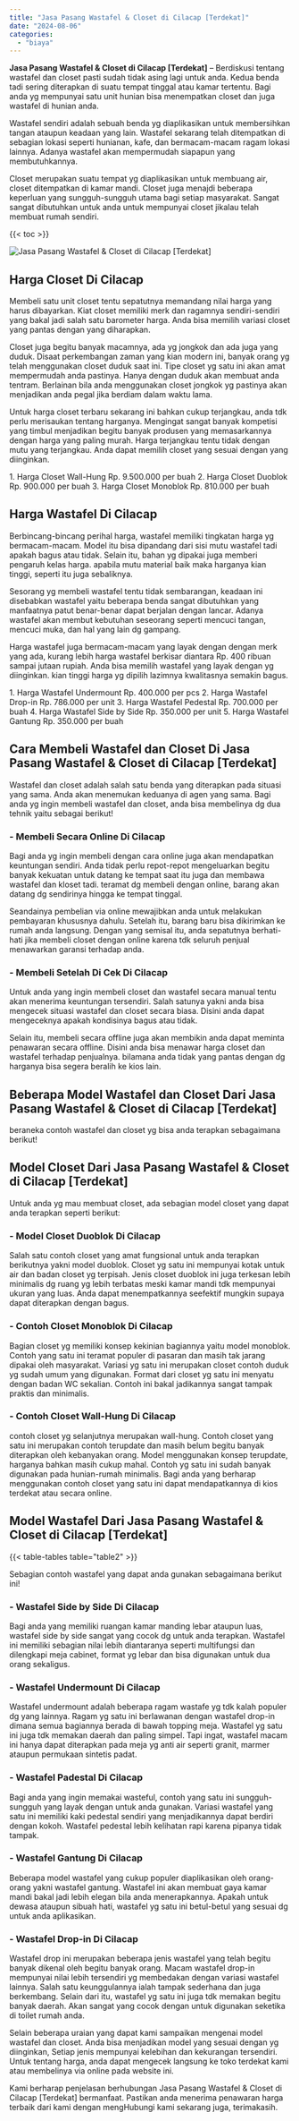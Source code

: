 ```yaml
---
title: "Jasa Pasang Wastafel & Closet di Cilacap [Terdekat]"
date: "2024-08-06"
categories: 
  - "biaya"
---
```


**Jasa Pasang Wastafel & Closet di Cilacap \[Terdekat\]** – Berdiskusi tentang wastafel dan closet pasti sudah tidak asing lagi untuk anda. Kedua benda tadi sering diterapkan di suatu tempat tinggal atau kamar tertentu. Bagi anda yg mempunyai satu unit hunian bisa menempatkan closet dan juga wastafel di hunian anda.

Wastafel sendiri adalah sebuah benda yg diaplikasikan untuk membersihkan tangan ataupun keadaan yang lain. Wastafel sekarang telah ditempatkan di sebagian lokasi seperti hunianan, kafe, dan bermacam-macam ragam lokasi lainnya. Adanya wastafel akan mempermudah siapapun yang membutuhkannya.

Closet merupakan suatu tempat yg diaplikasikan untuk membuang air, closet ditempatkan di kamar mandi. Closet juga menajdi beberapa keperluan yang sungguh-sungguh utama bagi setiap masyarakat. Sangat sangat dibutuhkan untuk anda untuk mempunyai closet jikalau telah membuat rumah sendiri.

{{< toc >}}

![Jasa Pasang Wastafel & Closet di Cilacap [Terdekat]](/images/wastafel-closet-murah65.png)

## Harga Closet Di Cilacap

Membeli satu unit closet tentu sepatutnya memandang nilai harga yang harus dibayarkan. Kiat closet memiliki merk dan ragamnya sendiri-sendiri yang bakal jadi salah satu barometer harga. Anda bisa memilih variasi closet yang pantas dengan yang diharapkan.

Closet juga begitu banyak macamnya, ada yg jongkok dan ada juga yang duduk. Disaat perkembangan zaman yang kian modern ini, banyak orang yg telah menggunakan closet duduk saat ini. Tipe closet yg satu ini akan amat mempermudah anda pastinya. Hanya dengan duduk akan membuat anda tentram. Berlainan bila anda menggunakan closet jongkok yg pastinya akan menjadikan anda pegal jika berdiam dalam waktu lama.

Untuk harga closet terbaru sekarang ini bahkan cukup terjangkau, anda tdk perlu merisaukan tentang harganya. Mengingat sangat banyak kompetisi yang timbul menjadikan begitu banyak produsen yang memasarkannya dengan harga yang paling murah. Harga terjangkau tentu tidak dengan mutu yang terjangkau. Anda dapat memilih closet yang sesuai dengan yang diinginkan.

1\. Harga Closet Wall-Hung Rp. 9.500.000 per buah 2. Harga Closet Duoblok Rp. 900.000 per buah 3. Harga Closet Monoblok Rp. 810.000 per buah

## Harga Wastafel Di Cilacap

Berbincang-bincang perihal harga, wastafel memiliki tingkatan harga yg bermacam-macam. Model itu bisa dipandang dari sisi mutu wastafel tadi apakah bagus atau tidak. Selain itu, bahan yg dipakai juga memberi pengaruh kelas harga. apabila mutu material baik maka harganya kian tinggi, seperti itu juga sebaliknya.

Sesorang yg membeli wastafel tentu tidak sembarangan, keadaan ini disebabkan wastafel yaitu beberapa benda sangat dibutuhkan yang manfaatnya patut benar-benar dapat berjalan dengan lancar. Adanya wastafel akan membut kebutuhan seseorang seperti mencuci tangan, mencuci muka, dan hal yang lain dg gampang.

Harga wastafel juga bermacam-macam yang layak dengan dengan merk yang ada, kurang lebih harga wastafel berkisar diantara Rp. 400 ribuan sampai jutaan rupiah. Anda bisa memilih wastafel yang layak dengan yg diinginkan. kian tinggi harga yg dipilih lazimnya kwalitasnya semakin bagus.

1\. Harga Wastafel Undermount Rp. 400.000 per pcs 2. Harga Wastafel Drop-in Rp. 786.000 per unit 3. Harga Wastafel Pedestal Rp. 700.000 per buah 4. Harga Wastafel Side by Side Rp. 350.000 per unit 5. Harga Wastafel Gantung Rp. 350.000 per buah

## Cara Membeli Wastafel dan Closet Di Jasa Pasang Wastafel & Closet di Cilacap \[Terdekat\]

Wastafel dan closet adalah salah satu benda yang diterapkan pada situasi yang sama. Anda akan menemukan keduanya di agen yang sama. Bagi anda yg ingin membeli wastafel dan closet, anda bisa membelinya dg dua tehnik yaitu sebagai berikut!

### \- Membeli Secara Online Di Cilacap

Bagi anda yg ingin membeli dengan cara online juga akan mendapatkan keuntungan sendiri. Anda tidak perlu repot-repot mengeluarkan begitu banyak kekuatan untuk datang ke tempat saat itu juga dan membawa wastafel dan kloset tadi. teramat dg membeli dengan online, barang akan datang dg sendirinya hingga ke tempat tinggal.

Seandainya pembelian via online mewajibkan anda untuk melakukan pembayaran khususnya dahulu. Setelah itu, barang baru bisa dikirimkan ke rumah anda langsung. Dengan yang semisal itu, anda sepatutnya berhati-hati jika membeli closet dengan online karena tdk seluruh penjual menawarkan garansi terhadap anda.

### \- Membeli Setelah Di Cek Di Cilacap

Untuk anda yang ingin membeli closet dan wastafel secara manual tentu akan menerima keuntungan tersendiri. Salah satunya yakni anda bisa mengecek situasi wastafel dan closet secara biasa. Disini anda dapat mengeceknya apakah kondisinya bagus atau tidak.

Selain itu, membeli secara offline juga akan membikin anda dapat meminta penawaran secara offline. Disini anda bisa menawar harga closet dan wastafel terhadap penjualnya. bilamana anda tidak yang pantas dengan dg harganya bisa segera beralih ke kios lain.

## Beberapa Model Wastafel dan Closet Dari Jasa Pasang Wastafel & Closet di Cilacap \[Terdekat\]

beraneka contoh wastafel dan closet yg bisa anda terapkan sebagaimana berikut!

## Model Closet Dari Jasa Pasang Wastafel & Closet di Cilacap \[Terdekat\]

Untuk anda yg mau membuat closet, ada sebagian model closet yang dapat anda terapkan seperti berikut:

### \- Model Closet Duoblok Di Cilacap

Salah satu contoh closet yang amat fungsional untuk anda terapkan berikutnya yakni model duoblok. Closet yg satu ini mempunyai kotak untuk air dan badan closet yg terpisah. Jenis closet duoblok ini juga terkesan lebih minimalis dg ruang yg lebih terbatas meski kamar mandi tdk mempunyai ukuran yang luas. Anda dapat menempatkannya seefektif mungkin supaya dapat diterapkan dengan bagus.

### \- Contoh Closet Monoblok Di Cilacap

Bagian closet yg memiliki konsep kekinian bagiannya yaitu model monoblok. Contoh yang satu ini teramat populer di pasaran dan masih tak jarang dipakai oleh masyarakat. Variasi yg satu ini merupakan closet contoh duduk yg sudah umum yang digunakan. Format dari closet yg satu ini menyatu dengan badan WC sekalian. Contoh ini bakal jadikannya sangat tampak praktis dan minimalis.

### \- Contoh Closet Wall-Hung Di Cilacap

contoh closet yg selanjutnya merupakan wall-hung. Contoh closet yang satu ini merupakan contoh terupdate dan masih belum begitu banyak diterapkan oleh kebanyakan orang. Model menggunakan konsep terupdate, harganya bahkan masih cukup mahal. Contoh yg satu ini sudah banyak digunakan pada hunian-rumah minimalis. Bagi anda yang berharap menggunakan contoh closet yang satu ini dapat mendapatkannya di kios terdekat atau secara online.

## Model Wastafel Dari Jasa Pasang Wastafel & Closet di Cilacap \[Terdekat\]

{{< table-tables table="table2" >}}

Sebagian contoh wastafel yang dapat anda gunakan sebagaimana berikut ini!

### \- Wastafel Side by Side Di Cilacap

Bagi anda yang memiliki ruangan kamar manding lebar ataupun luas, wastafel side by side sangat yang cocok dg untuk anda terapkan. Wastafel ini memiliki sebagian nilai lebih diantaranya seperti multifungsi dan dilengkapi meja cabinet, format yg lebar dan bisa digunakan untuk dua orang sekaligus.

### \- Wastafel Undermount Di Cilacap

Wastafel undermount adalah beberapa ragam wastafe yg tdk kalah populer dg yang lainnya. Ragam yg satu ini berlawanan dengan wastafel drop-in dimana semua bagiannya berada di bawah topping meja. Wastafel yg satu ini juga tdk memakan daerah dan paling simpel. Tapi ingat, wastafel macam ini hanya dapat diterapkan pada meja yg anti air seperti granit, marmer ataupun permukaan sintetis padat.

### \- Wastafel Padestal Di Cilacap

Bagi anda yang ingin memakai wasteful, contoh yang satu ini sungguh-sungguh yang layak dengan untuk anda gunakan. Variasi wastafel yang satu ini memiliki kaki pedestal sendiri yang menjadikannya dapat berdiri dengan kokoh. Wastafel pedestal lebih kelihatan rapi karena pipanya tidak tampak.

### \- Wastafel Gantung Di Cilacap

Beberapa model wastafel yang cukup populer diaplikasikan oleh orang-orang yakni wastafel gantung. Wastafel ini akan membuat gaya kamar mandi bakal jadi lebih elegan bila anda menerapkannya. Apakah untuk dewasa ataupun sibuah hati, wastafel yg satu ini betul-betul yang sesuai dg untuk anda aplikasikan.

### \- Wastafel Drop-in Di Cilacap

Wastafel drop ini merupakan beberapa jenis wastafel yang telah begitu banyak dikenal oleh begitu banyak orang. Macam wastafel drop-in mempunyai nilai lebih tersendiri yg membedakan dengan variasi wastafel lainnya. Salah satu keunggulannya ialah tampak sederhana dan juga berkembang. Selain dari itu, wastafel yg satu ini juga tdk memakan begitu banyak daerah. Akan sangat yang cocok dengan untuk digunakan seketika di toilet rumah anda.

Selain beberapa uraian yang dapat kami sampaikan mengenai model wastafel dan closet. Anda bisa menjadikan model yang sesuai dengan yg diinginkan, Setiap jenis mempunyai kelebihan dan kekurangan tersendiri. Untuk tentang harga, anda dapat mengecek langsung ke toko terdekat kami atau membelinya via online pada website ini.

Kami berharap penjelasan berhubungan Jasa Pasang Wastafel & Closet di Cilacap \[Terdekat\] bermanfaat. Pastikan anda menerima penawaran harga terbaik dari kami dengan mengHubungi kami sekarang juga, terimakasih.
